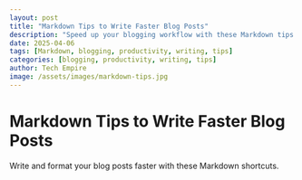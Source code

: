 ```yaml
---
layout: post
title: "Markdown Tips to Write Faster Blog Posts"
description: "Speed up your blogging workflow with these Markdown tips and tricks."
date: 2025-04-06
tags: [Markdown, blogging, productivity, writing, tips]
categories: [blogging, productivity, writing, tips]
author: Tech Empire
image: /assets/images/markdown-tips.jpg
---
```


# Markdown Tips to Write Faster Blog Posts

Write and format your blog posts faster with these Markdown shortcuts.